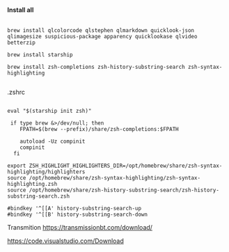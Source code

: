 

#### Install all

```

brew install qlcolorcode qlstephen qlmarkdown quicklook-json qlimagesize suspicious-package apparency quicklookase qlvideo betterzip 

brew install starship

brew install zsh-completions zsh-history-substring-search zsh-syntax-highlighting 


```

.zshrc

```

eval "$(starship init zsh)"

 if type brew &>/dev/null; then
    FPATH=$(brew --prefix)/share/zsh-completions:$FPATH

    autoload -Uz compinit
    compinit
  fi

export ZSH_HIGHLIGHT_HIGHLIGHTERS_DIR=/opt/homebrew/share/zsh-syntax-highlighting/highlighters
source /opt/homebrew/share/zsh-syntax-highlighting/zsh-syntax-highlighting.zsh
source /opt/homebrew/share/zsh-history-substring-search/zsh-history-substring-search.zsh

#bindkey '^[[A' history-substring-search-up
#bindkey '^[[B' history-substring-search-down

```


Transmition
https://transmissionbt.com/download/

https://code.visualstudio.com/Download
